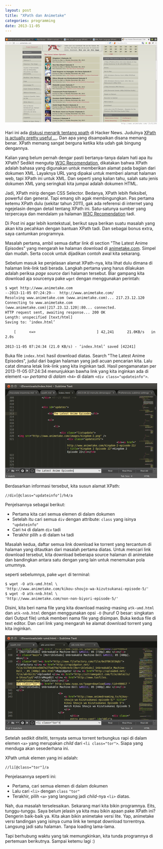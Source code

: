 ```yaml
---
layout: post
title: "XPath dan Animetake"
categories: programming
date: 2013-11-05
---
```


![Halaman Web Animetake](/images/ff-atk.png)

Hari ini ada [diskusi menarik tentang xpath][hn-xpath] di Hacker News.
Judulnya [XPath is actually pretty useful ...][xpath-useful]. Dan apa
yang disampaikan disana memang benar. XPath memang sangat berguna
ketika kita udah gak bingung dengannya.

Kalian yang belum pernah dengar pasti bertanya-tanya dalam hati apa
itu XPath? Sedikit mengutip [W3C Recomendation][w3-xpath], dikatakan
bahwa XPath adalah bahasa yang digunakan untuk memberikan alamat pada
bagian dari dokumen XML. Layaknya URL yang dipakai untuk memberi
alamat halaman web, tapi XPath ini untuk XML. Dan seperti yang kalian tahu,
salah satu jenis dokumen XML yang seringkali kita jumpai adalah
dokumen HTML.

Jadi, XPath mirip dengan CSS Selector. Bedanya, XPath lebih fleksibel,
powerful dan general. Tapi emang sih agak membingungkan. Pas pertama
ketemu XPath dulu (sekitar tahun 2011), gak ada referensi di internet
yang ngejelasin dengan detail tentang XPath ini. Satu-satunya sumber
yang terpercaya dan mendalam ya halaman [W3C Recomendation][w3-xpath]
tadi.

Di Post ini agar lebih kontekstual, berikut saya berikan suatu masalah
yang akan kita pecahkan dengan bantuan XPath tadi. Dan sebagai bonus
extra, saya cantumkan programnya.

Masalah pertama, ambil semua daftar link di section "The Latest Anime
Episodes" yang mengarah ke halaman download di [animetake.com][animetake].
Simpel dan mudah. Serta cocok untuk dijadikan contoh awal kita sekarang.

Sebelum masuk ke penjelasan alamat XPath-nya, kita lihat dulu dimana di
halaman link-link tadi berada. Langkah pertama yang harus dilakukan adalah
periksa _page source_ dari halaman tersebut. Biar gampang kita download aja
sourcenya pake `wget` dengan menggunakan perintah:

```text
$ wget http://www.animetake.com
--2013-11-05 07:24:29--  http://www.animetake.com/
Resolving www.animetake.com (www.animetake.com)... 217.23.12.120
Connecting to www.animetake.com (www.animetake.com)|217.23.12.120|:80... connected.
HTTP request sent, awaiting response... 200 OK
Length: unspecified [text/html]
Saving to: ‘index.html’

    [      <=>                            ] 42,241      21.0KB/s   in 2.0s

2013-11-05 07:24:34 (21.0 KB/s) - ‘index.html’ saved [42241]
```

Buka file `index.html` hasil download diatas. Search "The Latest Anime
Episodes", judul dari bagian halaman yang jadi acuan pencarian kita. Lalu
catat dimana letak link-link yang kita inginkan tadi. Hasil pengamanatan per
2013-11-05 07:24:34 menunjukkan bawha link yang kita inginkan ada di element
`<a>` _pertama_ di _dalam_ `<h4>` di dalam `<div class="updateinfo">`.

![Search The Latest Anime](/images/subl-atk.png)

Berdasarkan informasi tersebut, kita susun alamat XPath:

```text
//div[@class="updateinfo"]/h4/a
```

Penjelsannya sebagai berikut:
- Pertama kita cari semua elemen di dalam dokumen
- Setelah itu cari semua `div` dengan attribute: `class` yang 
  isinya `"updateinfo"`
- Cari `h4` di dalam `div` tadi
- Terakhir pilih `a` di dalam `h4` tadi

Masalah kedua, daftar semua link download ke torrent yang tercantum di
halaman yang ditautkan dari masalah pertama diatas. Untuk mencari link
download tersebut, kita download beberapa source halaman di animetake
dan bandingkan antara satu dengan yang lain untuk menemukan pola
umumnya.

seperti sebelumnya, pake `wget` di terminal:

```text
$ wget -O atk-umd.html \
'http://www.animetake.com/kikou-shoujo-wa-kizutsukanai-episode-5/'
$ wget -O atk-nnb.html \
'http://www.animetake.com/non-non-biyori-episode-5/'
```

Disini, kita beri nama file yang kita download masing-masing 
`atk-umd.html` dan `atk-nnb.html` dengan menggunakan opsi `-O` (huruf O
besar: singkatan dari Output file) untuk memberi nama file yang
disimpan. Buka kedua file di text editor. Dan cari link yang mengarah
ke alamat download torrent yang kita inginkan.

![Search torrent download](/images/subl-atk-dl.png)

Setelah sedikit diteliti, ternyata semua torrent terbungkus rapi di
dalam elemen `<a>` yang merupakan _child_ dari `<li class="tor">`.
Siapa yang menduga akan sesederhana ini.

XPath untuk elemen yang ini adalah:

```text
//li[@class="tor"]/a
```

Penjelasannya seperti ini:
- Pertama, cari semua elemen di dalam dokumen
- Lalu cari `<li>` dengan `class` `"tor"`
- Terakhir, pilih `<a>` yang langsung jadi _child_-nya `<li>` diatas.

Nah, dua masalah terselesaikan. Sekarang mari kita bikin programnya. Eits,
tunggu-tunggu. Saya belum jelasin ya kita mau bikin apaan pake XPath ini?
Dengerin baik-baik ya. Kita akan bikin animetake versi lite. Yap, animetake
versi tandingan yang isinya cuma link ke tempat download torrentnya. Langsung jadi satu halaman. Tanpa loading lama-lama.

Tapi berhubung waktu yang tak memungkinkan, kita tunda programnya di
pertemuan berikutnya. Sampai ketemu lagi :)

[hn-xpath]: http://news.ycombinator.com/item?id=6669338
[xpath-useful]: http://news.rapgenius.com/Mat-brown-xpath-is-actually-pretty-useful-once-it-stops-being-confusing-lyrics
[w3-xpath]: http://www.w3.org/TR/xpath/
[animetake]: http://www.animetake.com/